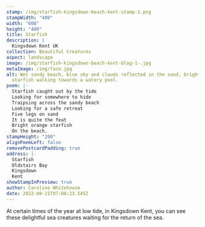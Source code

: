 ```yaml
---
stamp: /img/starfish-kingsdown-beach-kent-stamp-1.png
stampWidth: "400"
width: "600"
height: "400"
title: Starfish
description: |
  Kingsdown Kent UK
collection: Beautiful Creatures
aspect: landscape
image: /img/starfish-kingsdown-beach-kent-blog-1-.jpg
metaImage: /img/face.jpg
alt: Wet sandy beach, blue sky and clouds reflected in the sand, bright orange
  starfish walking towards a watery pool.
poem: |-
  Starfish caught out by the tide
  Looking for somewhere to hide
  Traipsing across the sandy beach
  Looking for a safe retreat
  Five legs on sand 
  It is quite the feat
  Bright orange starfish
  On the beach.
stampHeight: "200"
alignPoemLeft: false
removePostcardPadding: true
address: |-
  Starfish
  Oldstairs Bay
  Kingsdown 
  Kent
showStampInPreview: true
author: Caroline Whitehouse
date: 2022-08-21T07:00:23.545Z
---
```

At certain times of the year at low tide, in Kingsdown Kent, you can see these delightful sea creatures waiting for the return of the sea.